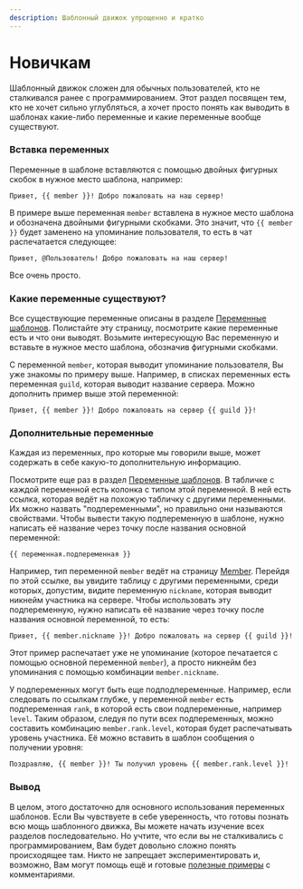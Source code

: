 ```yaml
---
description: Шаблонный движок упрощенно и кратко
---
```


# Новичкам

Шаблонный движок сложен для обычных пользователей, кто не сталкивался ранее с программированием. Этот раздел посвящен тем, кто не хочет сильно углубляться, а хочет просто понять как выводить в шаблонах какие-либо переменные и какие переменные вообще существуют.

### Вставка переменных

Переменные в шаблоне вставляются с помощью двойных фигурных скобок в нужное место шаблона, например:

```text
Привет, {{ member }}! Добро пожаловать на наш сервер!
```

В примере выше переменная `member` вставлена в нужное место шаблона и обозначена двойными фигурными скобками. Это значит, что  `{{ member }}` будет заменено на упоминание пользователя, то есть в чат распечатается следующее:

```text
Привет, @Пользователь! Добро пожаловать на наш сервер!
```

Все очень просто.

### Какие переменные существуют?

Все существующие переменные описаны в разделе [Переменные шаблонов](variables.md). Полистайте эту страницу, посмотрите какие переменные есть и что они выводят. Возьмите интересующую Вас переменную и вставьте в нужное место шаблона, обозначив фигурными скобками.

С переменной `member`, которая выводит упоминание пользователя, Вы уже знакомы по примеру выше. Например, в списках переменных есть переменная `guild`, которая выводит название сервера. Можно дополнить пример выше этой переменной:

```text
Привет, {{ member }}! Добро пожаловать на сервер {{ guild }}!
```

### Дополнительные переменные

Каждая из переменных, про которые мы говорили выше, может содержать в себе какую-то дополнительную информацию.

Посмотрите еще раз в раздел [Переменные шаблонов](variables.md). В табличке с каждой переменной есть колонка с типом этой переменной. В ней есть ссылка, которая ведёт на похожую табличку с другими переменными. Их можно назвать "подпеременными", но правильно они называются свойствами. Чтобы вывести такую подпеременную в шаблоне, нужно написать её название через точку после названия основной переменной:

```text
{{ переменная.подпеременная }}
```

Например, тип переменной `member` ведёт на страницу [Member](types.md#member). Перейдя по этой ссылке, вы увидите таблицу с другими переменными, среди которых, допустим, видите переменную `nickname`, которая выводит никнейм участника на сервере. Чтобы использовать эту подпеременную, нужно написать её название через точку после названия основной переменной, то есть:

```text
Привет, {{ member.nickname }}! Добро пожаловать на сервер {{ guild }}!
```

Этот пример распечатает уже не упоминание \(которое печатается с помощью основной переменной `member`\), а просто никнейм без упоминания с помощью комбинации `member.nickname`.

У подпеременных могут быть еще подподпеременные. Например, если следовать по ссылкам глубже, у переменной `member` есть подпеременная `rank`, в которой есть свои подпеременные, например `level`. Таким образом, следуя по пути всех подпеременных, можно составить комбинацию `member.rank.level`, которая будет распечатывать уровень участника. Её можно вставить в шаблон сообщения о получении уровня:

```text
Поздравляю, {{ member }}! Ты получил уровень {{ member.rank.level }}!
```

### Вывод

В целом, этого достаточно для основного использования переменных шаблонов. Если Вы чувствуете в себе уверенность, что готовы познать всю мощь шаблонного движка, Вы можете начать изучение всех разделов последовательно. Но учтите, что если вы не сталкивались с программированием, Вам будет довольно сложно понять происходящее там. Никто не запрещает экспериментировать и, возможно, Вам могут помощь ещё и готовые [полезные примеры](examples.md) с комментариями.

